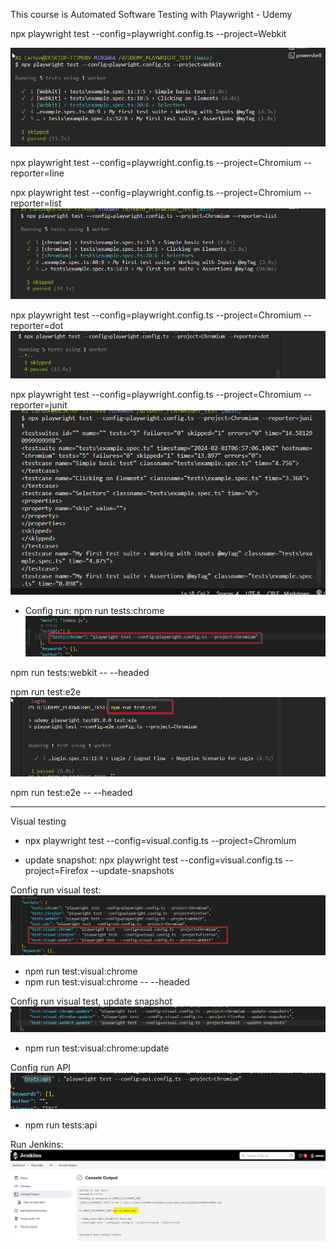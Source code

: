 This course is 
Automated Software Testing with Playwright - Udemy


npx playwright test --config=playwright.config.ts --project=Webkit

![Alt text](image.png)

 npx playwright test --config=playwright.config.ts --project=Chromium --reporter=line

 npx playwright test --config=playwright.config.ts --project=Chromium --reporter=list
 ![Alt text](image-1.png)

 npx playwright test --config=playwright.config.ts --project=Chromium --reporter=dot 
 ![Alt text](image-2.png)

 npx playwright test --config=playwright.config.ts --project=Chromium --reporter=junit
 ![Alt text](image-3.png)


+ Config run:
npm run tests:chrome
![Alt text](image-4.png)

npm run tests:webkit -- --headed 


npm run test:e2e
![alt text](image-5.png)


npm run test:e2e -- --headed 

------------
Visual testing
+ npx playwright test --config=visual.config.ts --project=Chromium

+ update snapshot:  npx playwright test --config=visual.config.ts --project=Firefox --update-snapshots

Config run visual test:
![alt text](image-6.png)
+ npm run test:visual:chrome
+ npm run test:visual:chrome -- --headed

Config run visual test, update  snapshot
![alt text](image-7.png)
+ npm run test:visual:chrome:update


Config run API
![alt text](image-8.png)
+ npm run tests:api

Run Jenkins:
![alt text](image-9.png)